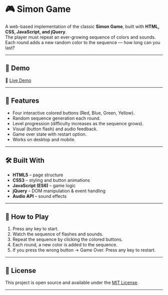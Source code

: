 # 🎮 Simon Game

A web-based implementation of the classic **Simon Game**, built with **HTML, CSS, JavaScript, and jQuery**.  
The player must repeat an ever-growing sequence of colors and sounds. Each round adds a new random color to the sequence — how long can you last?

---

## 🚀 Demo
🔗 [Live Demo](https://akuthi-a.github.io/Simon-Game/)  

---

## 📌 Features
- Four interactive colored buttons (Red, Blue, Green, Yellow).
- Random sequence generation each round.
- Level progression (difficulty increases as the sequence grows).
- Visual (button flash) and audio feedback.
- Game over state with restart option.
- Works on desktop and mobile.

---

## 🛠️ Built With
- **HTML5** – page structure  
- **CSS3** – styling and button animations  
- **JavaScript (ES6)** – game logic  
- **jQuery** – DOM manipulation & event handling  
- **Audio API** – sound effects  

---

## 🎯 How to Play
1. Press any key to start.  
2. Watch the sequence of flashes and sounds.  
3. Repeat the sequence by clicking the colored buttons.  
4. Each round, a new color is added to the sequence.  
5. If you press the wrong button → Game Over. Press any key to restart.  

---


## 📜 License
This project is open source and available under the [MIT License](LICENSE).  

---


